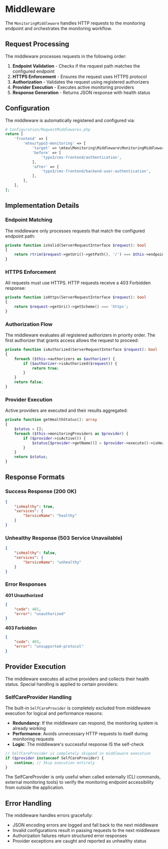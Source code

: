 # Middleware

The `MonitoringMiddleware` handles HTTP requests to the monitoring endpoint and
orchestrates the monitoring workflow.

## Request Processing

The middleware processes requests in the following order:

1. **Endpoint Validation** - Checks if the request path matches the configured
endpoint
2. **HTTPS Enforcement** - Ensures the request uses HTTPS protocol
3. **Authorization** - Validates the request using registered authorizers
4. **Provider Execution** - Executes active monitoring providers
5. **Response Generation** - Returns JSON response with health status

## Configuration

The middleware is automatically registered and configured via:

```php
# Configuration/RequestMiddlewares.php
return [
    'frontend' => [
        'mteu/typo3-monitoring' => [
            'target' => \mteu\Monitoring\Middleware\MonitoringMiddleware::class,
            'before' => [
                'typo3/cms-frontend/authentication',
            ],
            'after' => [
                'typo3/cms-frontend/backend-user-authentication',
            ],
        ],
    ],
];
```

## Implementation Details

### Endpoint Matching

The middleware only processes requests that match the configured endpoint path:

```php
private function isValid(ServerRequestInterface $request): bool
{
    return rtrim($request->getUri()->getPath(), '/') === $this->endpoint;
}
```

### HTTPS Enforcement

All requests must use HTTPS. HTTP requests receive a 403 Forbidden response:

```php
private function isHttps(ServerRequestInterface $request): bool
{
    return $request->getUri()->getScheme() === 'https';
}
```

### Authorization Flow

The middleware evaluates all registered authorizers in priority order. The first
authorizer that grants access allows the request to proceed:

```php
private function isAuthorized(ServerRequestInterface $request): bool
{
    foreach ($this->authorizers as $authorizer) {
        if ($authorizer->isAuthorized($request)) {
            return true;
        }
    }
    return false;
}
```

### Provider Execution

Active providers are executed and their results aggregated:

```php
private function getHealthStatus(): array
{
    $status = [];
    foreach ($this->monitoringProviders as $provider) {
        if ($provider->isActive()) {
            $status[$provider->getName()] = $provider->execute()->isHealthy();
        }
    }
    return $status;
}
```

## Response Formats

### Success Response (200 OK)

```json
{
    "isHealthy": true,
    "services": {
        "ServiceName": "healthy"
    }
}
```

### Unhealthy Response (503 Service Unavailable)

```json
{
    "isHealthy": false,
    "services": {
        "ServiceName": "unhealthy"
    }
}
```

### Error Responses

**401 Unauthorized**
```json
{
    "code": 401,
    "error": "unauthorized"
}
```

**403 Forbidden**
```json
{
    "code": 403,
    "error": "unsupported-protocol"
}
```

## Provider Execution

The middleware executes all active providers and collects their health status. Special handling is applied to certain providers:

### SelfCareProvider Handling

The built-in `SelfCareProvider` is completely excluded from middleware execution for logical and performance reasons:

- **Redundancy**: If the middleware can respond, the monitoring system is already working
- **Performance**: Avoids unnecessary HTTP requests to itself during monitoring requests
- **Logic**: The middleware's successful response IS the self-check

```php
// SelfCareProvider is completely skipped in middleware execution
if ($provider instanceof SelfCareProvider) {
    continue; // Skip execution entirely
}
```

The SelfCareProvider is only useful when called externally (CLI commands, external monitoring tools) to verify the monitoring endpoint accessibility from outside the application.

## Error Handling

The middleware handles errors gracefully:

- JSON encoding errors are logged and fall back to the next middleware
- Invalid configurations result in passing requests to the next middleware
- Authorization failures return structured error responses
- Provider exceptions are caught and reported as unhealthy status
